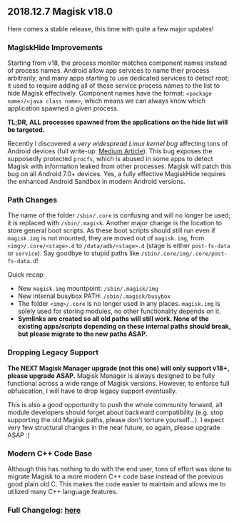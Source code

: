 ## 2018.12.7 Magisk v18.0

Here comes a stable release, this time with quite a few major updates!

### MagiskHide Improvements
Starting from v18, the process monitor matches component names instead of process names. Android allow app services to name their process arbitrarily, and many apps starting to use dedicated services to detect root; it used to require adding all of these service process names to the list to hide Magisk effectively. Component names have the format: `<package name>/<java class name>`, which means we can always know which application spawned a given process.

**TL;DR, ALL processes spawned from the applications on the hide list will be targeted.**

Recently I discovered a *very widespread Linux kernel bug* affecting tons of Android devices (full write-up: [Medium Article](https://medium.com/@topjohnwu/from-anime-game-to-android-system-security-vulnerability-9b955a182f20)). This bug exposes the supposedly protected `procfs`, which is abused in some apps to detect Magisk with information leaked from other processes. Magisk will patch this bug on all Android 7.0+ devices. Yes, a fully effective MagiskHide requires the enhanced Android Sandbox in modern Android versions.

### Path Changes
The name of the folder `/sbin/.core` is confusing and will no longer be used; it is replaced with `/sbin/.magisk`. Another major change is the location to store general boot scripts. As these boot scripts should still run even if `magisk.img` is not mounted, they are moved out of `magisk.img`, from `<img>/.core/<stage>.d` to `/data/adb/<stage>.d` (stage is either `post-fs-data` or `service`). Say goodbye to stupid paths like `/sbin/.core/img/.core/post-fs-data.d`!

Quick recap:

- New `magisk.img` mountpoint: `/sbin/.magisk/img`
- New internal busybox PATH: `/sbin/.magisk/busybox`
- The folder `<img>/.core` is no longer used in any places. `magisk.img` is solely used for storing modules, no other functionality depends on it.
- **Symlinks are created so all old paths will still work. None of the existing apps/scripts depending on these internal paths should break, but please migrate to the new paths ASAP.**

### Dropping Legacy Support
**The NEXT Magisk Manager upgrade (not this one) will only support v18+, please upgrade ASAP.** Magisk Manager is always designed to be fully functional across a wide range of Magisk versions. However, to enforce full obfuscation, I will have to drop legacy support eventually.

This is also a good opportunity to push the whole community forward, all module developers should forget about backward compatibility (e.g. stop supporting the old Magisk paths, please don't torture yourself...). I expect very few structural changes in the near future, so again, please upgrade ASAP :)

### Modern C++ Code Base
Although this has nothing to do with the end user, tons of effort was done to migrate Magisk to a more modern C++ code base instead of the previous good plain old C. This makes the code easier to maintain and allows me to utilized many C++ language features.

### Full Changelog: [here](/changes.md)
